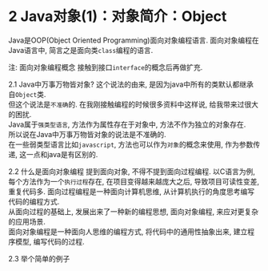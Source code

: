 2 Java对象(1)：对象简介：Object
===

Java是OOP(Object Oriented Programming)面向对象编程语言. 面向对象编程在Java语言中, 简言之是面向类`class`编程的语言.


注:
面向对象编程概念
接触到接口`interface`的概念后再做扩充.


2.1 Java中万事万物皆对象?
这个说法的由来, 是因为java中所有的类默认都继承自`Object`类.    
但这个说法是`不准确`的. 在我刚接触编程的时候很多资料中这样说, 给我带来过很大的困扰.   
Java属于`强类型语言`, 方法作为属性存在于对象中, 方法不作为独立的对象存在.   
所以说在Java中万事万物皆对象的说法是不准确的.    
在一些弱类型语言比如`javascript`, 方法也可以作为`对象`的概念来使用, 作为参数传递, 这一点和java是有区别的.   

2.2 什么是面向对象编程
提到面向对象, 不得不提到面向过程编程. 以C语言为例, 每个方法作为一个`执行过程`存在, 在项目变得越来越庞大之后, 导致项目可读性变差, 重复代码多.
面向过程编程是一种面向计算机思维, 从计算机执行的角度思考编写代码的编程方式.   
从面向过程的基础上, 发展出来了一种新的编程思想, 面向对象编程, 来应对更复杂的应用场景.   
面向对象编程是一种面向人思维的编程方式, 将代码中的通用性抽象出来, 建立程序模型, 编写代码的过程.

2.3 举个简单的例子
